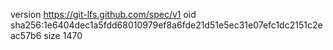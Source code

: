 version https://git-lfs.github.com/spec/v1
oid sha256:1e6404dec1a5fdd68010979ef8a6fde21d51e5ec31e07efc1dc2151c2eac57b6
size 1470
